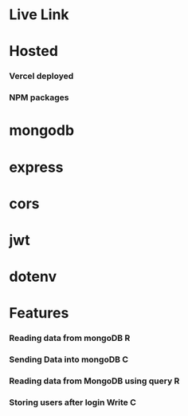 # Live Link
#### 

# Hosted
### Vercel deployed

### NPM packages
# mongodb
# express
# cors
# jwt
# dotenv

#  Features
### Reading data from mongoDB R
### Sending Data into mongoDB C
### Reading data from MongoDB using query R
### Storing users after login Write C

